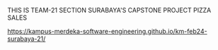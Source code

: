 THIS IS TEAM-21 SECTION SURABAYA'S CAPSTONE PROJECT
PIZZA SALES

https://kampus-merdeka-software-engineering.github.io/km-feb24-surabaya-21/
